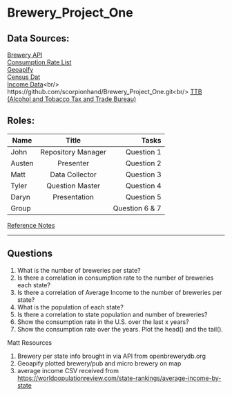 # Brewery_Project_One

## Data Sources:
[Brewery API](https://www.openbrewerydb.org/documentation/)<br/>
[Consumption Rate List](https://beerinfo.com/beer-consumption-by-state-per-capita/)<br/>
[Geoapify](https://www.geoapify.com/)<br/>
[Census Dat](https://www.census.gov/popclock/data_tables.php?component=pyramid)<br/>
[Income Data](https://apps.bea.gov/itable/?ReqID=70&step=1&_gl=1*hwmef0*_ga*MjAyODIxNjI2My4xNzEzO[…]k1*_ga_J4698JNNFT*MTcxMzkyMzA1Ny4yLjAuMTcxMzkyMzA1Ny42MC4wLjA.)<br/>
https://github.com/scorpionhand/Brewery_Project_One.git<br/>
[TTB (Alcohol and Tobacco Tax and Trade Bureau)](https://www.ttb.gov/regulated-commodities/beverage-alcohol/beer/statistics)<br/>

## Roles: 

| Name  | Title               | Tasks            |
| ----- |:-------------------:| ----------------:|
|John   | Repository Manager  | Question 1 <br/> |
|Austen | Presenter           | Question 2 <br/> |
|Matt   | Data Collector      | Question 3<br/>  |
|Tyler  | Question Master     | Question 4 <br/> |
|Daryn  | Presentation        | Question 5 <br/> |
|Group  |                     | Question 6 & 7 <br/>|

[Reference Notes](https://onedrive.live.com/edit?id=85BF7DBA461D47A1!591&resid=85BF7DBA461D47A1!591&ithint=file%2cdocx&authkey=!AFe-S1QVE67xLmc&wdo=2&cid=85bf7dba461d47a1)<br/>
***
## Questions
  1. What is the number of breweries per state? 
  2. Is there a correlation in consumption rate to the number of breweries each state? 
  3. Is there a correlation of Average Income to the number of breweries per state? 
  4. What is the population of each state? 
  5. Is there a correlation to state population and number of breweries? 
  6. Show the consumption rate in the U.S. over the last x years? 
  7. Show the consumption rate over the years. Plot the head() and the tail(). 


Matt Resources
  1. Brewery per state info brought in via API from openbrewerydb.org
  2. Geoapify plotted brewery/pub and micro brewery on map
  3. average income CSV received from https://worldpopulationreview.com/state-rankings/average-income-by-state